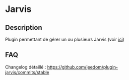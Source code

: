 Jarvis 
======

Description
-----------

Plugin permettant de gérer un ou plusieurs Jarvis (voir
[ici](:https://github.com/alexylem/jarvis))

FAQ 
---

Changelog détaillé :
<https://github.com/jeedom/plugin-jarvis/commits/stable>
